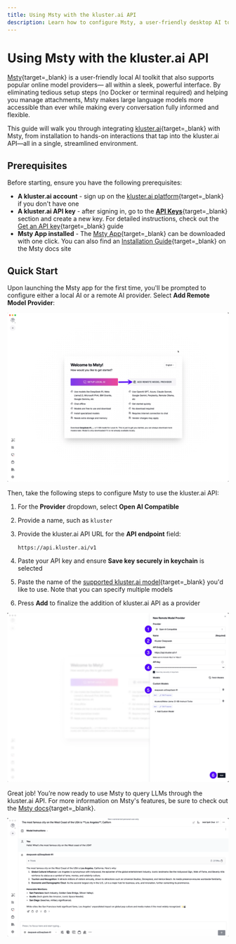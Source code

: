 ```yaml
---
title: Using Msty with the kluster.ai API
description: Learn how to configure Msty, a user-friendly desktop AI toolkit that allows attachments and easy conversation management, to use the kluster.ai API.
---
```


# Using Msty with the kluster.ai API

[Msty](https://msty.app/){target=_blank} is a user-friendly local AI toolkit that also supports popular online model providers— all within a sleek, powerful interface. By eliminating tedious setup steps (no Docker or terminal required) and helping you manage attachments, Msty makes large language models more accessible than ever while making every conversation fully informed and flexible.

This guide will walk you through integrating [kluster.ai](https://www.kluster.ai/){target=\_blank} with Msty, from installation to hands-on interactions that tap into the kluster.ai API—all in a single, streamlined environment.

## Prerequisites

Before starting, ensure you have the following prerequisites:

- **A kluster.ai account** - sign up on the [kluster.ai platform](https://platform.kluster.ai/signup){target=\_blank} if you don't have one
- **A kluster.ai API key** - after signing in, go to the [**API Keys**](https://platform.kluster.ai/apikeys){target=\_blank} section and create a new key. For detailed instructions, check out the [Get an API key](/get-started/get-api-key/){target=\_blank} guide
- **Msty App installed** - The [Msty App](https://msty.app/){target=_blank} can be downloaded with one click. You can also find an [Installation Guide](https://docs.msty.app/getting-started/download){target=\_blank} on the Msty docs site

## Quick Start

Upon launching the Msty app for the first time, you'll be prompted to configure either a local AI or a remote AI provider. Select **Add Remote Model Provider**:

![Launch screen](/images/get-started/integrations/msty/msty-1.webp)

Then, take the following steps to configure Msty to use the kluster.ai API:

1. For the **Provider** dropdown, select **Open AI Compatible**
2. Provide a name, such as `kluster`
3. Provide the kluster.ai API URL for the **API endpoint** field:

    ```text
    https://api.kluster.ai/v1
    ```

4. Paste your API key and ensure **Save key securely in keychain** is selected
5. Paste the name of the [supported kluster.ai model](/api-reference/reference/#list-supported-models){target=\_blank} you'd like to use. Note that you can specify multiple models
6. Press **Add** to finalize the addition of kluster.ai API as a provider

![Configure remote model screen](/images/get-started/integrations/msty/msty-2.webp)

Great job! You’re now ready to use Msty to query LLMs through the kluster.ai API. For more information on Msty's features, be sure to check out the [Msty docs](https://docs.msty.app/getting-started/onboarding){target=\_blank}.

![Interact with LLM](/images/get-started/integrations/msty/msty-3.webp)
